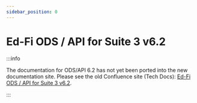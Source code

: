 ```yaml
---
sidebar_position: 0
---
```


# Ed-Fi ODS / API for Suite 3 v6.2

:::info

The documentation for ODS/API 6.2 has not yet been ported into the new
documentation site. Please see the old Confluence site (Tech Docs): [Ed-Fi ODS /
API for Suite 3
v6.2](https://edfi.atlassian.net/wiki/spaces/ODSAPIS3V62/overview).

:::
